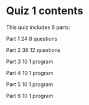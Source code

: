 # Quiz 1 contents

This quiz includes 6 parts:

Part 1
24
8 questions

Part 2
36
12 questions

Part 3
10
1 program

Part 4
10
1 program

Part 5
10
1 program

Part 6
10
1 program
